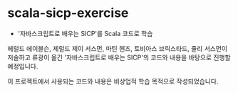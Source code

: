 # scala-sicp-exercise
- '자바스크립트로 배우는 SICP'를 Scala 코드로 학습

헤럴드 에이블슨, 제럴드 제이 서스먼, 마틴 헨즈, 토비아스 브릭스타드, 줄리 서스먼이 저술하고 
류광이 옮긴 '자바스크립트로 배우는 SICP'의 코드와 내용을 바탕으로 진행할 예정입니다.

이 프로젝트에서 사용되는 코드와 내용은 비상업적 학습 목적으로 작성되었습니다. 